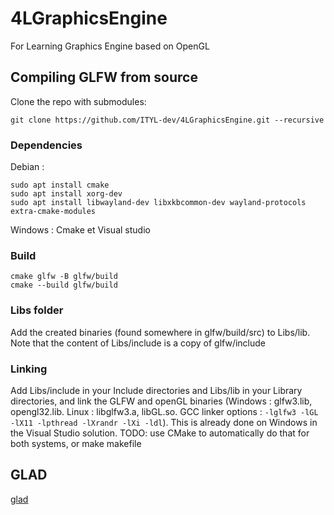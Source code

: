 # 4LGraphicsEngine
For Learning Graphics Engine based on OpenGL

## Compiling GLFW from source

Clone the repo with submodules: 
```
git clone https://github.com/ITYL-dev/4LGraphicsEngine.git --recursive
```

### Dependencies
Debian :

```
sudo apt install cmake
sudo apt install xorg-dev
sudo apt install libwayland-dev libxkbcommon-dev wayland-protocols extra-cmake-modules
```

Windows :
Cmake et Visual studio

### Build

```
cmake glfw -B glfw/build
cmake --build glfw/build
```

### Libs folder

Add the created binaries (found somewhere in glfw/build/src) to Libs/lib. Note that the content of Libs/include is a copy of glfw/include

### Linking

Add Libs/include in your Include directories and Libs/lib in your Library directories, and link the GLFW and openGL binaries (Windows : glfw3.lib, opengl32.lib. Linux : libglfw3.a, libGL.so. GCC linker options : `-lglfw3 -lGL -lX11 -lpthread -lXrandr -lXi -ldl`). This is already done on Windows in the Visual Studio solution. TODO: use CMake to automatically do that for both systems, or make makefile

## GLAD

[glad](https://glad.dav1d.de/)

